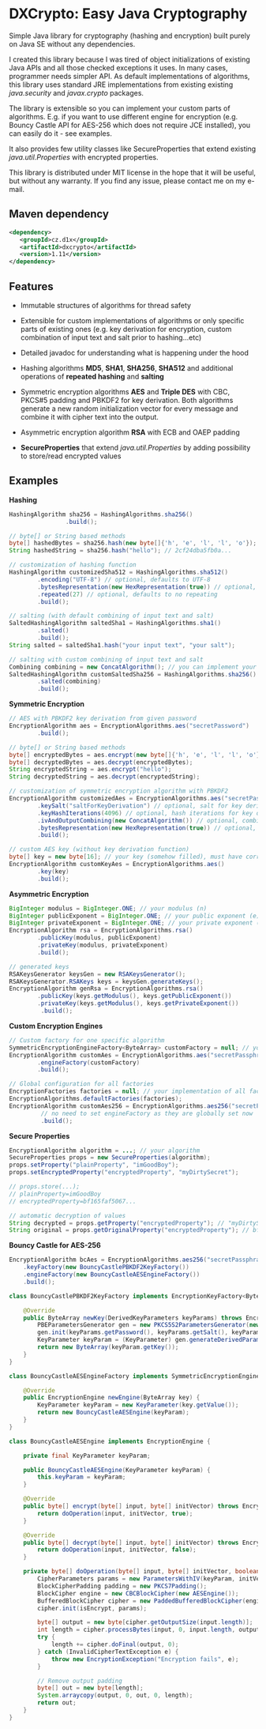 DXCrypto: Easy Java Cryptography
================================
Simple Java library for cryptography (hashing and encryption) built purely on Java SE without any dependencies.

I created this library because I was tired of object initializations of existing Java APIs and all those checked
exceptions it uses. In many cases, programmer needs simpler API. As default implementations of algorithms, this
library uses standard JRE implementations from existing existing *java.security* and *javax.crypto* packages.

The library is extensible so you can implement your custom parts of algorithms. E.g. if you want to use different
engine for encryption (e.g. Bouncy Castle API for AES-256 which does not require JCE installed), you can easily
do it - see examples.

It also provides few utility classes like SecureProperties that extend existing *java.util.Properties* with
encrypted properties.

This library is distributed under MIT license in the hope that it will be useful, but without any warranty.
If you find any issue, please contact me on my e-mail.

Maven dependency
----------------

```xml
<dependency>
   <groupId>cz.d1x</groupId>
   <artifactId>dxcrypto</artifactId>
   <version>1.11</version>
</dependency>
```

Features
--------

- Immutable structures of algorithms for thread safety

- Extensible for custom implementations of algorithms or only specific parts of existing ones (e.g. key derivation
for encryption, custom combination of input text and salt prior to hashing...etc)

- Detailed javadoc for understanding what is happening under the hood

- Hashing algorithms **MD5**, **SHA1**, **SHA256**, **SHA512** and additional operations of **repeated hashing** 
and **salting** 

- Symmetric encryption algorithms **AES** and **Triple DES** with CBC, PKCS#5 padding and PBKDF2 for key derivation.
Both algorithms generate a new random initialization vector for every message and combine it with cipher text
into the output.

- Asymmetric encryption algorithm **RSA** with ECB and OAEP padding

- **SecureProperties** that extend *java.util.Properties* by adding possibility to store/read encrypted values

Examples
--------
**Hashing**
```java
HashingAlgorithm sha256 = HashingAlgorithms.sha256()
                .build();

// byte[] or String based methods
byte[] hashedBytes = sha256.hash(new byte[]{'h', 'e', 'l', 'l', 'o'});
String hashedString = sha256.hash("hello"); // 2cf24dba5fb0a...

// customization of hashing function
HashingAlgorithm customizedSha512 = HashingAlgorithms.sha512()
        .encoding("UTF-8") // optional, defaults to UTF-8
        .bytesRepresentation(new HexRepresentation(true)) // optional, defaults to lower-cased HEX
        .repeated(27) // optional, defaults to no repeating
        .build();

// salting (with default combining of input text and salt)
SaltedHashingAlgorithm saltedSha1 = HashingAlgorithms.sha1()
        .salted()
        .build();
String salted = saltedSha1.hash("your input text", "your salt");

// salting with custom combining of input text and salt
Combining combining = new ConcatAlgorithm(); // you can implement your custom combining
SaltedHashingAlgorithm customSaltedSha256 = HashingAlgorithms.sha256()
        .salted(combining)
        .build();
```

**Symmetric Encryption**
```java
// AES with PBKDF2 key derivation from given password
EncryptionAlgorithm aes = EncryptionAlgorithms.aes("secretPassword")
        .build();

// byte[] or String based methods
byte[] encryptedBytes = aes.encrypt(new byte[]{'h', 'e', 'l', 'l', 'o'});
byte[] decryptedBytes = aes.decrypt(encryptedBytes);
String encryptedString = aes.encrypt("hello");
String decryptedString = aes.decrypt(encryptedString);

// customization of symmetric encryption algorithm with PBKDF2
EncryptionAlgorithm customizedAes = EncryptionAlgorithms.aes("secretPassphrase")
        .keySalt("saltForKeyDerivation") // optional, salt for key derivation
        .keyHashIterations(4096) // optional, hash iterations for key derivation
        .ivAndOutputCombining(new ConcatAlgorithm()) // optional, combining IV and output
        .bytesRepresentation(new HexRepresentation(true)) // optional, how to represent bytes
        .build();

// custom AES key (without key derivation function)
byte[] key = new byte[16]; // your key (somehow filled), must have correct size for algorithm!
EncryptionAlgorithm customKeyAes = EncryptionAlgorithms.aes()
        .key(key)
        .build();
```

**Asymmetric Encryption**
```java
BigInteger modulus = BigInteger.ONE; // your modulus (n)
BigInteger publicExponent = BigInteger.ONE; // your public exponent (e)
BigInteger privateExponent = BigInteger.ONE; // your private exponent (d)
EncryptionAlgorithm rsa = EncryptionAlgorithms.rsa()
        .publicKey(modulus, publicExponent)
        .privateKey(modulus, privateExponent)
        .build();

// generated keys
RSAKeysGenerator keysGen = new RSAKeysGenerator();
RSAKeysGenerator.RSAKeys keys = keysGen.generateKeys();
EncryptionAlgorithm genRsa = EncryptionAlgorithms.rsa()
        .publicKey(keys.getModulus(), keys.getPublicExponent())
        .privateKey(keys.getModulus(), keys.getPrivateExponent())
         .build();
```

**Custom Encryption Engines**
```java
// Custom factory for one specific algorithm
SymmetricEncryptionEngineFactory<ByteArray> customFactory = null; // your implementation
EncryptionAlgorithm customAes = EncryptionAlgorithms.aes("secretPassphrase")
        .engineFactory(customFactory)
        .build();

// Global configuration for all factories
EncryptionFactories factories = null; // your implementation of all factories
EncryptionAlgorithms.defaultFactories(factories);
EncryptionAlgorithm customAes256 = EncryptionAlgorithms.aes256("secretPassphrase")
         // no need to set engineFactory as they are globally set now
         .build();
```

**Secure Properties**
```java
EncryptionAlgorithm algorithm = ...; // your algorithm
SecureProperties props = new SecureProperties(algorithm);
props.setProperty("plainProperty", "imGoodBoy");
props.setEncryptedProperty("encryptedProperty", "myDirtySecret");

// props.store(...);
// plainProperty=imGoodBoy
// encryptedProperty=bf165faf5067...

// automatic decryption of values
String decrypted = props.getProperty("encryptedProperty"); // "myDirtySecret"
String original = props.getOriginalProperty("encryptedProperty"); // bf165...
```

**Bouncy Castle for AES-256**
```java
EncryptionAlgorithm bcAes = EncryptionAlgorithms.aes256("secretPassphrase")
    .keyFactory(new BouncyCastlePBKDF2KeyFactory())
    .engineFactory(new BouncyCastleAESEngineFactory())
    .build();

class BouncyCastlePBKDF2KeyFactory implements EncryptionKeyFactory<ByteArray, DerivedKeyParameters> {

    @Override
    public ByteArray newKey(DerivedKeyParameters keyParams) throws EncryptionException {
        PBEParametersGenerator gen = new PKCS5S2ParametersGenerator(new SHA1Digest());
        gen.init(keyParams.getPassword(), keyParams.getSalt(), keyParams.getIterations());
        KeyParameter keyParam = (KeyParameter) gen.generateDerivedParameters(keyParams.getKeySize());
        return new ByteArray(keyParam.getKey());
    }
}

class BouncyCastleAESEngineFactory implements SymmetricEncryptionEngineFactory<ByteArray> {

    @Override
    public EncryptionEngine newEngine(ByteArray key) {
        KeyParameter keyParam = new KeyParameter(key.getValue());
        return new BouncyCastleAESEngine(keyParam);
    }
}

class BouncyCastleAESEngine implements EncryptionEngine {

    private final KeyParameter keyParam;

    public BouncyCastleAESEngine(KeyParameter keyParam) {
        this.keyParam = keyParam;
    }

    @Override
    public byte[] encrypt(byte[] input, byte[] initVector) throws EncryptionException {
        return doOperation(input, initVector, true);
    }

    @Override
    public byte[] decrypt(byte[] input, byte[] initVector) throws EncryptionException {
        return doOperation(input, initVector, false);
    }

    private byte[] doOperation(byte[] input, byte[] initVector, boolean isEncrypt) {
        CipherParameters params = new ParametersWithIV(keyParam, initVector);
        BlockCipherPadding padding = new PKCS7Padding();
        BlockCipher engine = new CBCBlockCipher(new AESEngine());
        BufferedBlockCipher cipher = new PaddedBufferedBlockCipher(engine, padding);
        cipher.init(isEncrypt, params);

        byte[] output = new byte[cipher.getOutputSize(input.length)];
        int length = cipher.processBytes(input, 0, input.length, output, 0);
        try {
            length += cipher.doFinal(output, 0);
        } catch (InvalidCipherTextException e) {
            throw new EncryptionException("Encryption fails", e);
        }

        // Remove output padding
        byte[] out = new byte[length];
        System.arraycopy(output, 0, out, 0, length);
        return out;
    }
}
```